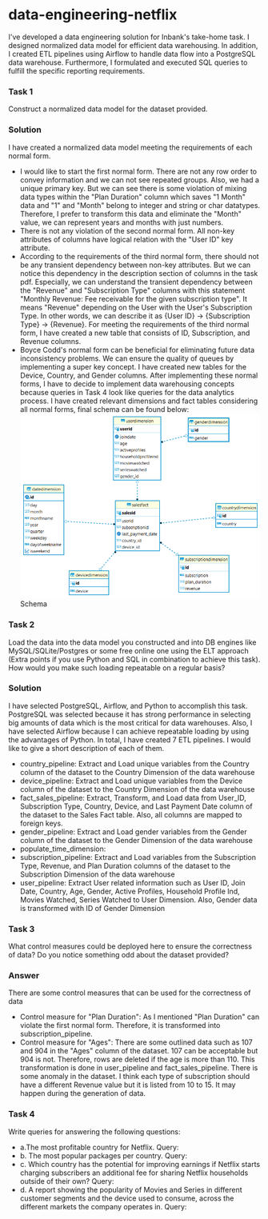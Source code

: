 # data-engineering-netflix
 I've developed a data engineering solution for Inbank's take-home task. I designed normalized data model for efficient data warehousing. In addition, I created ETL pipelines using Airflow to handle data flow into a PostgreSQL data warehouse. Furthermore, I formulated and executed SQL queries to fulfill the specific reporting requirements.
### Task 1
Construct a normalized data model for the dataset provided.
### Solution
I have created a normalized data model meeting the requirements of each normal form. 
- I would like to start the first normal form. There are not any row order to convey information and we can not see repeated groups. Also, we had a unique primary key. But we can see there is some violation of mixing data types within the "Plan Duration" column which saves "1 Month" data and "1" and "Month" belong to integer and string or char datatypes. Therefore, I prefer to transform this data and eliminate the "Month" value, we can represent years and months with just numbers. 
- There is not any violation of the second normal form. All non-key attributes of columns have logical relation with the "User ID" key attribute.
- According to the requirements of the third normal form, there should not be any transient dependency between non-key attributes. But we can notice this dependency in the description section of columns in the task pdf. Especially, we can understand the transient dependency between the "Revenue" and "Subscription Type" columns with this statement "Monthly Revenue: Fee receivable for the given subscription type". It means "Revenue" depending on the User with the User's Subscription Type. In other words, we can describe it as {User ID} → {Subscription Type} → {Revenue}. For meeting the requirements of the third normal form, I have created a new table that consists of ID, Subscription, and Revenue columns. 
- Boyce Codd's normal form can be beneficial for eliminating future data inconsistency problems. We can ensure the quality of queues by implementing a super key concept. I have created new tables for the Device, Country, and Gender columns. 
After implementing these normal forms, I have to decide to implement data warehousing concepts because queries in Task 4 look like queries for the data analytics process. I have created relevant dimensions and fact tables considering all normal forms, final schema can be found below:
![alt text](https://github.com/shahinyusifli/data-engineering-netflix/blob/main/schema_netflix_dw.png)
Schema


### Task 2
Load the data into the data model you constructed and into DB engines like MySQL/SQLite/Postgres or some free online one using the ELT approach (Extra points if you use Python and SQL in combination to achieve this task). How would you make such loading repeatable on a regular basis?

### Solution
I have selected PostgreSQL, Airflow, and Python to accomplish this task. PostgreSQL was selected because it has strong performance in selecting big amounts of data which is the most critical for data warehouses. Also, I have selected Airflow because I can achieve repeatable loading by using the advantages of Python. In total, I have created 7 ETL pipelines. I would like to give a short description of each of them.
- country_pipeline: Extract and Load unique variables from the Country column of the dataset to the Country Dimension of the data warehouse
- device_pipeline: Extract and Load unique variables from the Device column of the dataset to the Country Dimension of the data warehouse
- fact_sales_pipeline: Extract, Transform, and Load data from User_ID, Subscription Type, Country, Device, and Last Payment Date column of the dataset to the Sales Fact table. Also, all columns are mapped to foreign keys.
- gender_pipeline: Extract and Load gender variables from the Gender column of the dataset to the Gender Dimension of the data warehouse
- populate_time_dimension:
- subscription_pipeline: Extract and Load variables from the Subscription Type, Revenue, and Plan Duration columns of the dataset to the Subscription Dimension of the data warehouse
- user_pipeline: Extract User related information such as User ID, Join Date, Country, Age, Gender, Active Profiles, Household Profile Ind, Movies Watched, Series Watched to User Dimension. Also, Gender data is transformed with ID of Gender Dimension

### Task 3
What control measures could be deployed here to ensure the correctness of data? Do you notice something odd about the dataset provided?
### Answer 
There are some control measures that can be used for the correctness of data
- Control measure for "Plan Duration": As I mentioned "Plan Duration" can violate the first normal form. Therefore, it is transformed into subscription_pipeline.
- Control measure for "Ages": There are some outlined data such as 107 and 904 in the "Ages" column of the dataset. 107 can be acceptable but 904 is not. Therefore, rows are deleted if the age is more than 110. This transformation is done in user_pipeline and fact_sales_pipeline.
There is some anomaly in the dataset. I think each type of subscription should have a different Revenue value but it is listed from 10 to 15. It may happen during the generation of data.


### Task 4
Write queries for answering the following questions:
- a.The most profitable country for Netflix.
 Query:
- b. The most popular packages per country.
 Query:
- c. Which country has the potential for improving earnings if Netflix starts charging subscribers an additional fee for sharing Netflix households outside of their own?
 Query:
- d. A report showing the popularity of Movies and Series in different customer segments and the device used to consume, across the different markets the company operates in.
 Query:
